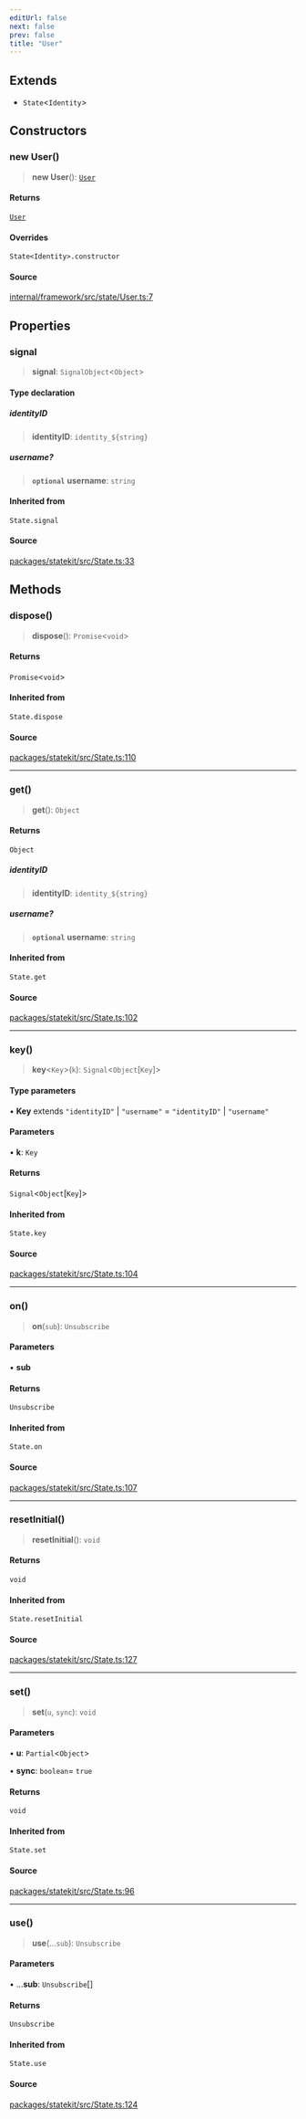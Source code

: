 ```yaml
---
editUrl: false
next: false
prev: false
title: "User"
---
```


## Extends

- `State`\<`Identity`\>

## Constructors

### new User()

> **new User**(): [`User`](User.md)

#### Returns

[`User`](User.md)

#### Overrides

`State<Identity>.constructor`

#### Source

[internal/framework/src/state/User.ts:7](https://github.com/nodenogg-in/alpha-p2p/blob/e7369be/internal/framework/src/state/User.ts#L7)

## Properties

### signal

> **signal**: `SignalObject`\<`Object`\>

#### Type declaration

##### identityID

> **identityID**: ```identity_${string}```

##### username?

> **`optional`** **username**: `string`

#### Inherited from

`State.signal`

#### Source

[packages/statekit/src/State.ts:33](https://github.com/nodenogg-in/alpha-p2p/blob/e7369be/packages/statekit/src/State.ts#L33)

## Methods

### dispose()

> **dispose**(): `Promise`\<`void`\>

#### Returns

`Promise`\<`void`\>

#### Inherited from

`State.dispose`

#### Source

[packages/statekit/src/State.ts:110](https://github.com/nodenogg-in/alpha-p2p/blob/e7369be/packages/statekit/src/State.ts#L110)

***

### get()

> **get**(): `Object`

#### Returns

`Object`

##### identityID

> **identityID**: ```identity_${string}```

##### username?

> **`optional`** **username**: `string`

#### Inherited from

`State.get`

#### Source

[packages/statekit/src/State.ts:102](https://github.com/nodenogg-in/alpha-p2p/blob/e7369be/packages/statekit/src/State.ts#L102)

***

### key()

> **key**\<`Key`\>(`k`): `Signal`\<`Object`\[`Key`\]\>

#### Type parameters

• **Key** extends `"identityID"` \| `"username"` = `"identityID"` \| `"username"`

#### Parameters

• **k**: `Key`

#### Returns

`Signal`\<`Object`\[`Key`\]\>

#### Inherited from

`State.key`

#### Source

[packages/statekit/src/State.ts:104](https://github.com/nodenogg-in/alpha-p2p/blob/e7369be/packages/statekit/src/State.ts#L104)

***

### on()

> **on**(`sub`): `Unsubscribe`

#### Parameters

• **sub**

#### Returns

`Unsubscribe`

#### Inherited from

`State.on`

#### Source

[packages/statekit/src/State.ts:107](https://github.com/nodenogg-in/alpha-p2p/blob/e7369be/packages/statekit/src/State.ts#L107)

***

### resetInitial()

> **resetInitial**(): `void`

#### Returns

`void`

#### Inherited from

`State.resetInitial`

#### Source

[packages/statekit/src/State.ts:127](https://github.com/nodenogg-in/alpha-p2p/blob/e7369be/packages/statekit/src/State.ts#L127)

***

### set()

> **set**(`u`, `sync`): `void`

#### Parameters

• **u**: `Partial`\<`Object`\>

• **sync**: `boolean`= `true`

#### Returns

`void`

#### Inherited from

`State.set`

#### Source

[packages/statekit/src/State.ts:96](https://github.com/nodenogg-in/alpha-p2p/blob/e7369be/packages/statekit/src/State.ts#L96)

***

### use()

> **use**(...`sub`): `Unsubscribe`

#### Parameters

• ...**sub**: `Unsubscribe`[]

#### Returns

`Unsubscribe`

#### Inherited from

`State.use`

#### Source

[packages/statekit/src/State.ts:124](https://github.com/nodenogg-in/alpha-p2p/blob/e7369be/packages/statekit/src/State.ts#L124)
